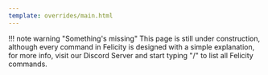 ```yaml
---
template: overrides/main.html
---
```


!!! note warning "Something's missing"
    This page is still under construction, although every command in Felicity is designed with a simple explanation, for more info, visit our Discord Server and start typing "/" to list all Felicity commands.